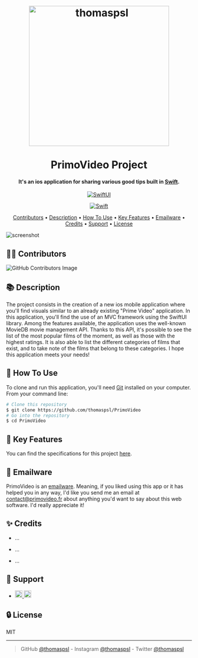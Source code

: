 <h1 align="center">
  <br>
  <a href="https://www.primevideo.com/"><img src="https://github.com/thomaspsl/PrimoVideo/assets/84765571/87a90938-389b-487b-b2d1-6b83a574673f" alt="thomaspsl" width="380"></a>
  <br>
  <br>
  PrimoVideo Project
  <br>
</h1>
<h4 align="center">It's an ios application for sharing various good tips built in <a href="https://developer.apple.com/swift/" target="_blank">Swift</a>.</h4>
<p align="center">
  <a href="https://developer.apple.com/xcode/swiftui/">
    <img src="https://img.shields.io/badge/SwiftUI-.-2D71E3" alt="SwiftUI">
  </a>
</p>
<p align="center">
  <a href="https://developer.apple.com/swift/">
    <img src="https://img.shields.io/badge/Swift-.-E64C34" alt="Swift">
  </a>
</p>
<p align="center">
  <a href="#-contributors">Contributors</a> •
  <a href="#-description">Description</a> •
  <a href="#-how-to-use">How To Use</a> •
  <a href="#-key-features">Key Features</a> •
  <a href="#-emailware">Emailware</a> •
  <a href="#-credits">Credits</a> •
  <a href="#-support">Support</a> •
  <a href="#-license">License</a>
</p>



<!-- ## GIF -->
![screenshot](https://user-images.githubusercontent.com/84765571/216818966-52042eea-f76c-4d5b-90c8-6d8f12369aa5.png)



## 👨‍🎓 Contributors
![GitHub Contributors Image](https://contrib.rocks/image?repo=thomaspsl/PrimoVideo)



## 📚 Description
The project consists in the creation of a new ios mobile application where you'll find visuals similar to an already existing "Prime Video" application. In this application, you'll find the use of an MVC framework using the SwiftUI library. Among the features available, the application uses the well-known MovieDB movie management API. Thanks to this API, it's possible to see the list of the most popular films of the moment, as well as those with the highest ratings. It is also able to list the different categories of films that exist, and to take note of the films that belong to these categories. I hope this application meets your needs!



## 🚀 How To Use
To clone and run this application, you'll need [Git](https://git-scm.com) installed on your computer. From your command line:
```bash
# Clone this repository
$ git clone https://github.com/thomaspsl/PrimoVideo
# Go into the repository
$ cd PrimoVideo
```



## 🔑 Key Features
You can find the specifications for this project [here](https://github.com/thomaspsl/PrimoVideo/files/11662941/tp-projet.4.pdf).



## 📮 Emailware
PrimoVideo is an [emailware](https://en.wiktionary.org/wiki/emailware). Meaning, if you liked using this app or it has helped you in any way, I'd like you send me an email at <contact@primovideo.fr> about anything you'd want to say about this web software. I'd really appreciate it!



## ✨ Credits
- ...

- ...

- ...



## 💸 Support
-   <a href="https://www.patreon.com">
        <img src="https://img.shields.io/badge/Patreon-F96854?style=for-the-badge&logo=patreon&logoColor=white" height="20" alt="Patreon">
    </a>
    <a href="https://www.paypal.com">
        <img src="https://img.shields.io/badge/PayPal-00457C?style=for-the-badge&logo=paypal&logoColor=white" height="20" alt="Paypal">
    </a>



## 🔒 License
MIT

---

> GitHub [@thomaspsl](https://github.com/thomaspsl/PrimoVideo) -
> Instagram [@thomaspsl](https://www.instagram.com/thomaspsl_) - 
> Twitter [@thomaspsl](https://twitter.com/thomaspsl_)
